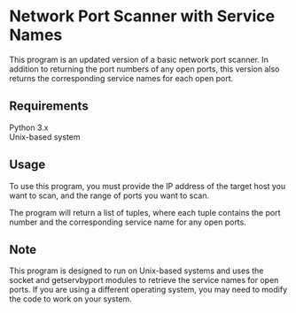 # Network Port Scanner with Service Names

This program is an updated version of a basic network port scanner. In addition to returning the port numbers of any open ports, this version also returns the corresponding service names for each open port.

## Requirements

Python 3.x <br>
Unix-based system

## Usage

To use this program, you must provide the IP address of the target host you want to scan, and the range of ports you want to scan.

The program will return a list of tuples, where each tuple contains the port number and the corresponding service name for any open ports.

## Note

This program is designed to run on Unix-based systems and uses the socket and getservbyport modules to retrieve the service names for open ports. If you are using a different operating system, you may need to modify the code to work on your system.
